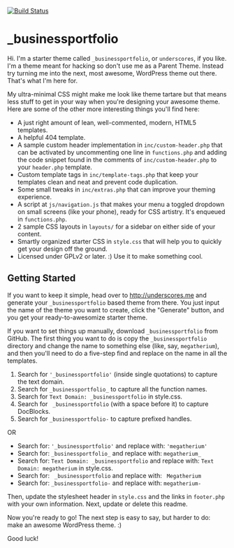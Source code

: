[![Build Status](https://travis-ci.org/Automattic/_businessportfolio.svg?branch=master)](https://travis-ci.org/Automattic/_businessportfolio)

_businessportfolio
===

Hi. I'm a starter theme called `_businessportfolio`, or `underscores`, if you like. I'm a theme meant for hacking so don't use me as a Parent Theme. Instead try turning me into the next, most awesome, WordPress theme out there. That's what I'm here for.

My ultra-minimal CSS might make me look like theme tartare but that means less stuff to get in your way when you're designing your awesome theme. Here are some of the other more interesting things you'll find here:

* A just right amount of lean, well-commented, modern, HTML5 templates.
* A helpful 404 template.
* A sample custom header implementation in `inc/custom-header.php` that can be activated by uncommenting one line in `functions.php` and adding the code snippet found in the comments of `inc/custom-header.php` to your `header.php` template.
* Custom template tags in `inc/template-tags.php` that keep your templates clean and neat and prevent code duplication.
* Some small tweaks in `inc/extras.php` that can improve your theming experience.
* A script at `js/navigation.js` that makes your menu a toggled dropdown on small screens (like your phone), ready for CSS artistry. It's enqueued in `functions.php`.
* 2 sample CSS layouts in `layouts/` for a sidebar on either side of your content.
* Smartly organized starter CSS in `style.css` that will help you to quickly get your design off the ground.
* Licensed under GPLv2 or later. :) Use it to make something cool.

Getting Started
---------------

If you want to keep it simple, head over to http://underscores.me and generate your `_businessportfolio` based theme from there. You just input the name of the theme you want to create, click the "Generate" button, and you get your ready-to-awesomize starter theme.

If you want to set things up manually, download `_businessportfolio` from GitHub. The first thing you want to do is copy the `_businessportfolio` directory and change the name to something else (like, say, `megatherium`), and then you'll need to do a five-step find and replace on the name in all the templates.

1. Search for `'_businessportfolio'` (inside single quotations) to capture the text domain.
2. Search for `_businessportfolio_` to capture all the function names.
3. Search for `Text Domain: _businessportfolio` in style.css.
4. Search for <code>&nbsp;_businessportfolio</code> (with a space before it) to capture DocBlocks.
5. Search for `_businessportfolio-` to capture prefixed handles.

OR

* Search for: `'_businessportfolio'` and replace with: `'megatherium'`
* Search for: `_businessportfolio_` and replace with: `megatherium_`
* Search for: `Text Domain: _businessportfolio` and replace with: `Text Domain: megatherium` in style.css.
* Search for: <code>&nbsp;_businessportfolio</code> and replace with: <code>&nbsp;Megatherium</code>
* Search for: `_businessportfolio-` and replace with: `megatherium-`

Then, update the stylesheet header in `style.css` and the links in `footer.php` with your own information. Next, update or delete this readme.

Now you're ready to go! The next step is easy to say, but harder to do: make an awesome WordPress theme. :)

Good luck!

